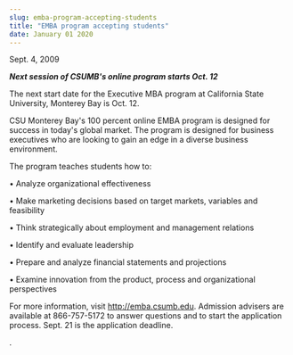 ```yaml
---
slug: emba-program-accepting-students
title: "EMBA program accepting students"
date: January 01 2020
---
```


<p>Sept. 4, 2009
</p><p><strong><em>Next session of CSUMB's online program starts Oct. 12</em></strong>
</p><p>The next start date for the Executive MBA program at California State University, Monterey Bay is Oct. 12.
</p><p>CSU Monterey Bay's 100 percent online EMBA program is designed for success in today's global market. The program is designed for business executives who are looking to gain an edge in a diverse business environment.
</p><p>The program teaches students how to:
</p><p>• Analyze organizational effectiveness
</p><p>• Make marketing decisions based on target markets, variables and feasibility
</p><p>• Think strategically about employment and management relations
</p><p>• Identify and evaluate leadership
</p><p>• Prepare and analyze financial statements and projections
</p><p>• Examine innovation from the product, process and organizational perspectives
</p><p>For more information, visit <a href="http://emba.csumb.edu/">http://emba.csumb.edu</a>. Admission advisers are available at 866-757-5172 to answer questions and to start the application process. Sept. 21 is the application deadline.
</p><p>.
</p><p> 
</p><p> 
</p><p><strong>  </strong>
</p><p> 
</p>

